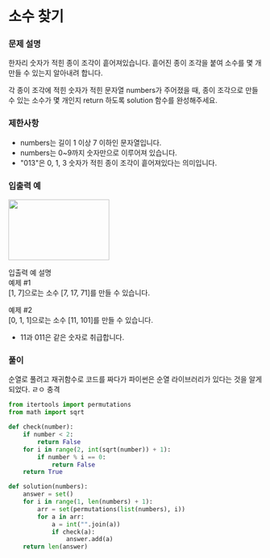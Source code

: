 # 소수 찾기

### 문제 설명
한자리 숫자가 적힌 종이 조각이 흩어져있습니다. 흩어진 종이 조각을 붙여 소수를 몇 개 만들 수 있는지 알아내려 합니다.                     

각 종이 조각에 적힌 숫자가 적힌 문자열 numbers가 주어졌을 때, 종이 조각으로 만들 수 있는 소수가 몇 개인지 return 하도록 solution 함수를 완성해주세요.

### 제한사항
+ numbers는 길이 1 이상 7 이하인 문자열입니다.
+ numbers는 0~9까지 숫자만으로 이루어져 있습니다.
+ "013"은 0, 1, 3 숫자가 적힌 종이 조각이 흩어져있다는 의미입니다.

### 입출력 예

<img src=https://user-images.githubusercontent.com/63505110/132220747-f8bb0b25-5df6-4cef-8835-dfa9a27f694d.GIF width = 200 height = 120>


입출력 예 설명           
예제 #1           
[1, 7]으로는 소수 [7, 17, 71]를 만들 수 있습니다.          

예제 #2                   
[0, 1, 1]으로는 소수 [11, 101]를 만들 수 있습니다.            

+ 11과 011은 같은 숫자로 취급합니다.

### 풀이
순열로 풀려고 재귀함수로 코드를 짜다가 파이썬은 순열 라이브러리가 있다는 것을 알게되었다. ㄹㅇ 충격       

```python
from itertools import permutations
from math import sqrt

def check(number):
    if number < 2:
        return False
    for i in range(2, int(sqrt(number)) + 1):
        if number % i == 0:
            return False
    return True

def solution(numbers):
    answer = set()
    for i in range(1, len(numbers) + 1):
        arr = set(permutations(list(numbers), i))
        for a in arr:
            a = int("".join(a))
            if check(a):
                answer.add(a)
    return len(answer)
```
